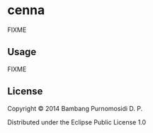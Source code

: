 # cenna

FIXME

## Usage

FIXME

## License

Copyright © 2014 Bambang Purnomosidi D. P.

Distributed under the Eclipse Public License 1.0
